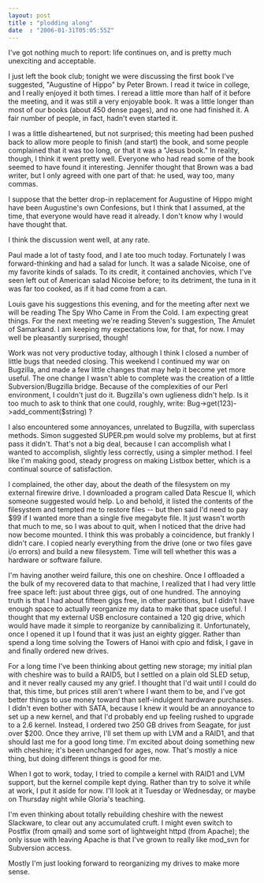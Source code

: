```yaml
---
layout: post
title : "plodding along"
date  : "2006-01-31T05:05:55Z"
---
```

I've got nothing much to report: life continues on, and is pretty much unexciting and acceptable.

I just left the book club; tonight we were discussing the first book I've suggested, "Augustine of Hippo" by Peter Brown.  I read it twice in college, and I really enjoyed it both times.  I reread a little more than half of it before the meeting, and it was still a very enjoyable book.  It was a little longer than most of our books (about 450 dense pages), and no one had finished it.  A fair number of people, in fact, hadn't even started it.

I was a little disheartened, but not surprised; this meeting had been pushed back to allow more people to finish (and start) the book, and some people complained that it was too long, or that it was a "Jesus book."  In reality, though, I think it went pretty well.  Everyone who had read some of the book seemed to have found it interesting.  Jennifer thought that Brown was a bad writer, but I only agreed with one part of that: he used, way too, many commas.

I suppose that the better drop-in replacement for Augustine of Hippo might have been Augustine's own Confesions, but I think that I assumed, at the time, that everyone would have read it already.  I don't know why I would have thought that.

I think the discussion went well, at any rate.

Paul made a lot of tasty food, and I ate too much today.  Fortunately I was forward-thinking and had a salad for lunch.  It was a salade Nicoise, one of my favorite kinds of salads.  To its credit, it contained anchovies, which I've seen left out of American salad Nicoise before; to its detriment, the tuna in it was far too cooked, as if it had come from a can.

Louis gave his suggestions this evening, and for the meeting after next we will be reading The Spy Who Came in From the Cold.  I am expecting great things. For the next meeting we're reading Steven's suggestion, The Amulet of Samarkand.  I am keeping my expectations low, for that, for now.  I may well be pleasantly surprised, though!

Work was not very productive today, although I think I closed a number of little bugs that needed closing.  This weekend I continued my war on Bugzilla, and made a few little changes that may help it become yet more useful.  The one change I wasn't able to complete was the creation of a little Subversion/Bugzilla bridge.  Because of the complexities of our Perl environment, I couldn't just do it.  Bugzilla's own uglieness didn't help.  Is it too much to ask to think that one could, roughly, write: Bug->get(123)->add_comment($string) ?

I also encountered some annoyances, unrelated to Bugzilla, with superclass methods.  Simon suggested SUPER.pm would solve my problems, but at first pass it didn't.  That's not a big deal, because I can accomplish what I wanted to accomplish, slightly less correctly, using a simpler method.  I feel like I'm making good, steady progress on making Listbox better, which is a continual source of satisfaction.

I complained, the other day, about the death of the filesystem on my external firewire drive.  I downloaded a program called Data Rescue II, which someone suggested would help.  Lo and behold, it listed the contents of the filesystem and tempted me to restore files -- but then said I'd need to pay $99 if I wanted more than a single five megabyte file.  It just wasn't worth that much to me, so I was about to quit, when I noticed that the drive had now become mounted.  I think this was probably a coincidence, but frankly I didn't care. I copied nearly everything from the drive (one or two files gave i/o errors) and build a new filesystem.  Time will tell whether this was a hardware or software failure.

I'm having another weird failure, this one on cheshire.  Once I offloaded a the bulk of my recovered data to that machine, I realized that I had very little free space left: just about three gigs, out of one hundred.  The annoying truth is that I had about fifteen gigs free, in other partitions, but I didn't have enough space to actually reorganize my data to make that space useful.  I thought that my external USB enclosure contained a 120 gig drive, which would have made it simple to reorganize by cannibalizing it.  Unfortunately, once I opened it up I found that it was just an eighty gigger.  Rather than spend a long time solving the Towers of Hanoi with cpio and fdisk, I gave in and finally ordered new drives.

For a long time I've been thinking about getting new storage; my initial plan with cheshire was to build a RAID5, but I settled on a plain old SLED setup, and it never really caused my any grief.  I thought that I'd wait until I could do that, this time, but prices still aren't where I want them to be, and I've got better things to use money toward than self-indulgent hardware purchases. I didn't even bother with SATA, because I knew it would be an annoyance to set up a new kernel, and that I'd probably end up feeling rushed to upgrade to a 2.6 kernel.  Instead, I ordered two 250 GB drives from Seagate, for just over $200.  Once they arrive, I'll set them up with LVM and a RAID1, and that should last me for a good long time.  I'm excited about doing something new with cheshire; it's been unchanged for ages, now.  That's mostly a nice thing, but doing different things is good for me.

When I got to work, today, I tried to compile a kernel with RAID1 and LVM support, but the kernel compile kept dying.  Rather than try to solve it while at work, I put it aside for now.  I'll look at it Tuesday or Wednesday, or maybe on Thursday night while Gloria's teaching.

I'm even thinking about totally rebuilding cheshire with the newest Slackware, to clear out any accumulated cruft.  I might even switch to Postfix (from qmail) and some sort of lightweight httpd (from Apache); the only issue with leaving Apache is that I've grown to really like mod_svn for Subversion access.

Mostly I'm just looking forward to reorganizing my drives to make more sense. 
